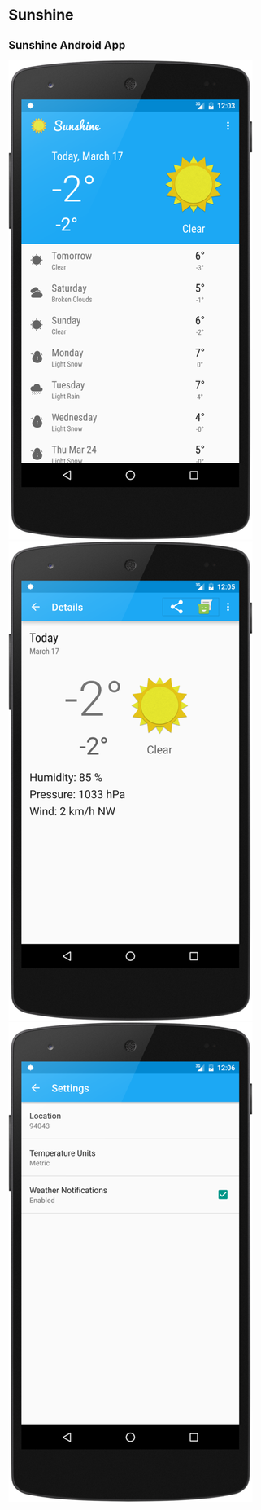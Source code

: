 # Sunshine
## Sunshine Android App

![alt tag](https://raw.githubusercontent.com/cloosli/Sunshine/master/art/main-n5.png)
![alt tag](https://raw.githubusercontent.com/cloosli/Sunshine/master/art/detail-n5.png)
![alt tag](https://raw.githubusercontent.com/cloosli/Sunshine/master/art/settings-n5.png)
